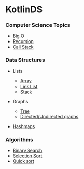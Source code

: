 # KotlinDS

### Computer Science Topics
- [Big O](src/main/kotlin/computersciencetopics/bigonotation)
- [Recursion](src/main/kotlin/computersciencetopics/recursion)
- [Call Stack](src/main/kotlin/computersciencetopics/callstack)

### Data Structures
- Lists
  - [Array](src/main/kotlin/datastructures/lists/array/readme.md)
  - [Link List](src/main/kotlin/datastructures/lists/linklist/readme.md)
  - [Stack](src/main/kotlin/datastructures/lists/stack/readme.md)
- Graphs
  - [Tree](src/main/kotlin/datastructures/tree/readme.md)
  - [Directed/Undirected graphs](src/main/kotlin/datastructures/udgraphs/readme.md)

 - [Hashmaps](src/main/kotlin/datastructures/hashamp/readme.md)

### Algorithms
- [Binary Search](src/main/kotlin/algorithms/binarysearch)
- [Selection Sort](src/main/kotlin/algorithms/selectionsort)
- [Quick sort](src/main/kotlin/algorithms/quicksort)
